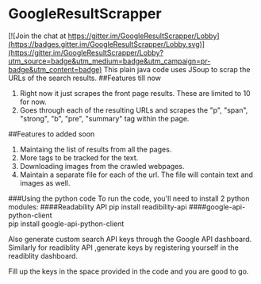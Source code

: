 # GoogleResultScrapper

[![Join the chat at https://gitter.im/GoogleResultScrapper/Lobby](https://badges.gitter.im/GoogleResultScrapper/Lobby.svg)](https://gitter.im/GoogleResultScrapper/Lobby?utm_source=badge&utm_medium=badge&utm_campaign=pr-badge&utm_content=badge)
This plain java code uses JSoup to scrap the URLs of the search results.
##Features till now
1. Right now it just scrapes the front page results. These are limited to 10 for now.
2. Goes through each of the resulting URLs and scrapes the "p", "span", "strong", "b", "pre", "summary" tag within the page.

##Features to added soon
1. Maintaing the list of results from all the pages.
2. More tags to be tracked for the text.
3. Downloading images from the crawled webpages.
4. Maintain a separate file for each of the url. The file will contain text and images as well.

###Using the python code
To run the code, you'll need to install 2 python modules:
####Readability API
    pip install readibility-api 
####google-api-python-client    
    pip install google-api-python-client

Also generate custom search API keys through the Google API dashboard.
Similarly for readiblity API ,generate keys by registering yourself in the readiblity dashboard.

Fill up the keys in the space provided in the code and you are good to go.
